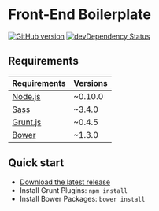 # Front-End Boilerplate 

[![GitHub version](http://img.shields.io/github/release/agenceepsilon/frontend-boilerplate.svg?style=flat-square)](https://github.com/agenceepsilon/frontend-boilerplate/releases) [![devDependency Status](http://img.shields.io/david/dev/agenceepsilon/frontend-boilerplate.svg?style=flat-square)](https://david-dm.org/agenceepsilon/frontend-boilerplate#info=devDependencies)

## Requirements

| Requirements                        | Versions |
| ----------------------------------- | -------- |
| [Node.js](http://nodejs.org)        | ~0.10.0  |
| [Sass](http://sass-lang.com)        | ~3.4.0   |
| [Grunt.js](http://gruntjs.com)      | ~0.4.5   |
| [Bower](http://bower.io)            | ~1.3.0   |

## Quick start

* [Download the latest release](https://github.com/agenceepsilon/frontend-boilerplate/archive/master.zip)
* Install Grunt Plugins: ``npm install``
* Install Bower Packages: ``bower install``